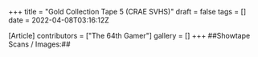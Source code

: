 +++
title = "Gold Collection Tape 5 (CRAE SVHS)"
draft = false
tags = []
date = 2022-04-08T03:16:12Z

[Article]
contributors = ["The 64th Gamer"]
gallery = []
+++
##Showtape Scans / Images:##
